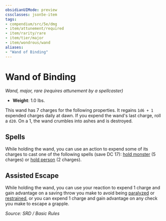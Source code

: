 ```yaml
---
obsidianUIMode: preview
cssclasses: json5e-item
tags:
- compendium/src/5e/dmg
- item/attunement/required
- item/rarity/rare
- item/tier/major
- item/wondrous/wand
aliases: 
- "Wand of Binding"
---
```

# Wand of Binding
*Wand, major, rare (requires attunement by a spellcaster)*  

- **Weight**: 1.0 lbs.

This wand has 7 charges for the following properties. It regains `1d6 + 1` expended charges daily at dawn. If you expend the wand's last charge, roll a `d20`. On a 1, the wand crumbles into ashes and is destroyed.

## Spells

While holding the wand, you can use an action to expend some of its charges to cast one of the following spells (save DC 17): [hold monster](compendium/spells/hold-monster.md) (5 charges) or [hold person](compendium/spells/hold-person.md) (2 charges).

## Assisted Escape

While holding the wand, you can use your reaction to expend 1 charge and gain advantage on a saving throw you make to avoid being [paralyzed](rules/conditions.md#paralyzed) or [restrained](rules/conditions.md#restrained), or you can expend 1 charge and gain advantage on any check you make to escape a grapple.

*Source: SRD / Basic Rules*